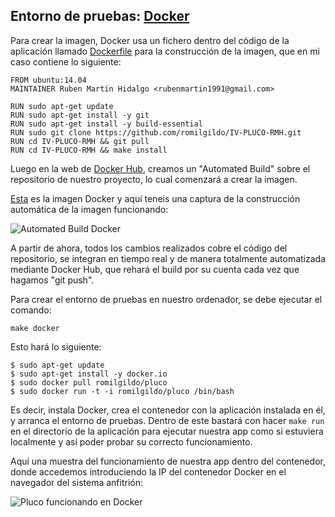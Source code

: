 ## Entorno de pruebas: [Docker](https://www.docker.com/)

Para crear la imagen, Docker usa un fichero dentro del código de la aplicación llamado [Dockerfile](https://github.com/romilgildo/IV-PLUCO-RMH/blob/master/Dockerfile) para la construcción de la imagen, que en mi caso contiene lo siguiente:

```
FROM ubuntu:14.04
MAINTAINER Ruben Martin Hidalgo <rubenmartin1991@gmail.com>

RUN sudo apt-get update
RUN sudo apt-get install -y git
RUN sudo apt-get install -y build-essential
RUN sudo git clone https://github.com/romilgildo/IV-PLUCO-RMH.git
RUN cd IV-PLUCO-RMH && git pull
RUN cd IV-PLUCO-RMH && make install
```

Luego en la web de [Docker Hub](https://hub.docker.com/), creamos un "Automated Build" sobre el repositorio de nuestro proyecto, lo cual comenzará a crear la imagen. 

[Esta](https://hub.docker.com/r/romilgildo/pluco/) es la imagen Docker y aquí teneis una captura de la construcción automática de la imagen funcionando:

![Automated Build Docker](http://i628.photobucket.com/albums/uu6/romilgildo/automatedbuildDocker_zps8efsoio0.png)

A partir de ahora, todos los cambios realizados cobre el código del repositorio, se integran en tiempo real y de manera totalmente automatizada mediante Docker Hub, que rehará el build por su cuenta cada vez que hagamos "git push".

Para crear el entorno de pruebas en nuestro ordenador, se debe ejecutar el comando:

`make docker`

Esto hará lo siguiente: 

```
$ sudo apt-get update
$ sudo apt-get install -y docker.io
$ sudo docker pull romilgildo/pluco
$ sudo docker run -t -i romilgildo/pluco /bin/bash
```

Es decir, instala Docker, crea el contenedor con la aplicación instalada en él, y arranca el entorno de pruebas. Dentro de este bastará con hacer `make run` en el directorio de la aplicación para ejecutar nuestra app como si estuviera localmente y así poder probar su correcto funcionamiento.

Aquí una muestra del funcionamiento de nuestra app dentro del contenedor, donde accedemos introduciendo la IP del contenedor Docker en el navegador del sistema anfitrión:

![Pluco funcionando en Docker](https://www.dropbox.com/s/ibfqh4rl7f0ggfo/plucoenDocker.PNG?dl=1)
